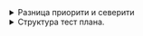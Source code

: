 <details>
<summary>Разница приорити и северити</summary>
<br>
Серьезность (Severity) - это атрибут, характеризующий влияние дефекта на работоспособность приложения. Приоритет (Priority) - это атрибут, указывающий на очередность выполнения задачи или устранения дефекта. Можно сказать, что это инструмент менеджера по планированию работ.
</details>

<details>
<summary>Структура тест плана.</summary>
<br>
1. Що необхідно протестувати?


2. Як буде проводитися тестування?


3. Коли буде проводитися тестування?


4. Критерії початку тестування


5. Критерії закінчення тестування:
</details>
